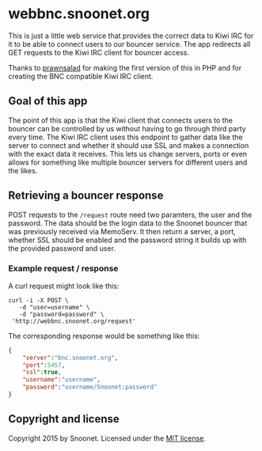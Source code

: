 # webbnc.snoonet.org

This is just a little web service that provides the correct data to Kiwi IRC for it to be able to connect users to our bouncer service. The app redirects all GET requests to the Kiwi IRC client for bouncer access.

Thanks to [prawnsalad](https://github.com/prawnsalad) for making the first version of this in PHP and for creating the BNC compatible Kiwi IRC client.

## Goal of this app

The point of this app is that the Kiwi client that connects users to the bouncer can be controlled by us without having to go through third party every time. The Kiwi IRC client uses this endpoint to gather data like the server to connect and whether it should use SSL and makes a connection with the exact data it receives. This lets us change servers, ports or even allows for something like multiple bouncer servers for different users and the likes.

## Retrieving a bouncer response

POST requests to the ``/request`` route need two paramters, the user and the password. The data should be the login data to the Snoonet bouncer that was previously received via MemoServ. It then return a server, a port, whether SSL should be enabled and the password string it builds up with the provided password and user.

### Example request / response

A curl request might look like this:

```curl
curl -i -X POST \
   -d "user=username" \
   -d "password=password" \
 'http://webbnc.snoonet.org/request'
```

The corresponding response would be something like this:

```json
{  
    "server":"bnc.snoonet.org",
    "port":5457,
    "ssl":true,
    "username":"username",
    "password":"username/Snoonet:password"
}
```

## Copyright and license

Copyright 2015 by Snoonet. Licensed under the [MIT license](https://github.com/snoonetIRC/webbnc.snoonet.org/blob/master/LICENSE).